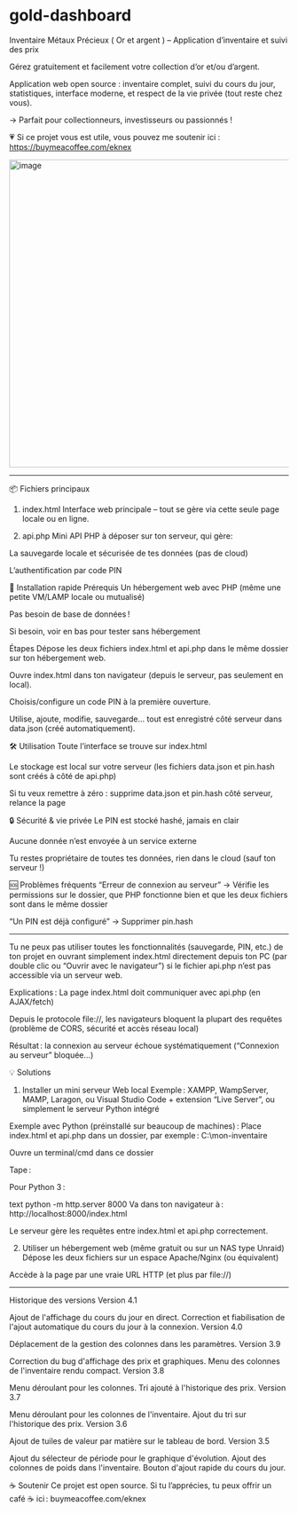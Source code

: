 # gold-dashboard
Inventaire Métaux Précieux ( Or et argent ) – Application d’inventaire et suivi des prix

Gérez gratuitement et facilement votre collection d’or et/ou d’argent.

Application web open source : inventaire complet, suivi du cours du jour, statistiques, interface moderne, et respect de la vie privée (tout reste chez vous).

→ Parfait pour collectionneurs, investisseurs ou passionnés !

💗 Si ce projet vous est utile, vous pouvez me soutenir ici : https://buymeacoffee.com/eknex



<img width="1550" height="555" alt="image" src="https://github.com/user-attachments/assets/4a9d714c-9a8b-416a-9d8d-9c89b1d91bd7" />




------------------------------------------------------------------------------------------------------------------------------------------------------------------


📦 Fichiers principaux
1. index.html
Interface web principale – tout se gère via cette seule page locale ou en ligne.

2. api.php
Mini API PHP à déposer sur ton serveur, qui gère:

La sauvegarde locale et sécurisée de tes données (pas de cloud)

L’authentification par code PIN

🚀 Installation rapide
Prérequis
Un hébergement web avec PHP (même une petite VM/LAMP locale ou mutualisé)

Pas besoin de base de données !

Si besoin, voir en bas pour tester sans hébergement 

Étapes
Dépose les deux fichiers index.html et api.php dans le même dossier sur ton hébergement web.

Ouvre index.html dans ton navigateur (depuis le serveur, pas seulement en local).

Choisis/configure un code PIN à la première ouverture.

Utilise, ajoute, modifie, sauvegarde… tout est enregistré côté serveur dans data.json (créé automatiquement).

🛠️ Utilisation
Toute l’interface se trouve sur index.html

Le stockage est local sur votre serveur (les fichiers data.json et pin.hash sont créés à côté de api.php)

Si tu veux remettre à zéro : supprime data.json et pin.hash côté serveur, relance la page

🔒 Sécurité & vie privée
Le PIN est stocké hashé, jamais en clair

Aucune donnée n’est envoyée à un service externe

Tu restes propriétaire de toutes tes données, rien dans le cloud (sauf ton serveur !)

🆘 Problèmes fréquents
“Erreur de connexion au serveur” → Vérifie les permissions sur le dossier, que PHP fonctionne bien et que les deux fichiers sont dans le même dossier

“Un PIN est déjà configuré” → Supprimer pin.hash



------------------------------------------------------------------------------------------------------------------------------------------------------------------
Tu ne peux pas utiliser toutes les fonctionnalités (sauvegarde, PIN, etc.) de ton projet en ouvrant simplement index.html directement depuis ton PC (par double clic ou “Ouvrir avec le navigateur”) si le fichier api.php n’est pas accessible via un serveur web.

Explications :
La page index.html doit communiquer avec api.php (en AJAX/fetch)

Depuis le protocole file://, les navigateurs bloquent la plupart des requêtes (problème de CORS, sécurité et accès réseau local)

Résultat : la connexion au serveur échoue systématiquement (“Connexion au serveur” bloquée…)

💡 Solutions
1. Installer un mini serveur Web local
Exemple : XAMPP, WampServer, MAMP, Laragon, ou Visual Studio Code + extension “Live Server”, ou simplement le serveur Python intégré

Exemple avec Python (préinstallé sur beaucoup de machines) :
Place index.html et api.php dans un dossier, par exemple : C:\\mon-inventaire

Ouvre un terminal/cmd dans ce dossier

Tape :

Pour Python 3 :

text
python -m http.server 8000
Va dans ton navigateur à : http://localhost:8000/index.html

Le serveur gère les requêtes entre index.html et api.php correctement.

2. Utiliser un hébergement web (même gratuit ou sur un NAS type Unraid)
Dépose les deux fichiers sur un espace Apache/Nginx (ou équivalent)

Accède à la page par une vraie URL HTTP (et plus par file://)



--------------------------------------------------------------------------------------------------------------------------------------------------------------------------------------------------------------------



Historique des versions
Version 4.1

Ajout de l'affichage du cours du jour en direct.
Correction et fiabilisation de l'ajout automatique du cours du jour à la connexion.
Version 4.0

Déplacement de la gestion des colonnes dans les paramètres.
Version 3.9

Correction du bug d'affichage des prix et graphiques.
Menu des colonnes de l'inventaire rendu compact.
Version 3.8

Menu déroulant pour les colonnes.
Tri ajouté à l'historique des prix.
Version 3.7

Menu déroulant pour les colonnes de l'inventaire.
Ajout du tri sur l'historique des prix.
Version 3.6

Ajout de tuiles de valeur par matière sur le tableau de bord.
Version 3.5

Ajout du sélecteur de période pour le graphique d'évolution.
Ajout des colonnes de poids dans l'inventaire.
Bouton d'ajout rapide du cours du jour.



☕ Soutenir
Ce projet est open source.
Si tu l’apprécies, tu peux offrir un café ☕ ici : buymeacoffee.com/eknex
